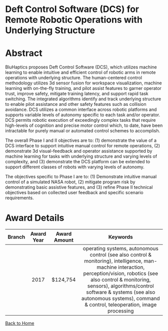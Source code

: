 
Deft Control Software (DCS) for Remote Robotic Operations with Underlying Structure
===================================================================================

# Abstract


BluHaptics proposes Deft Control Software (DCS),  which utilizes machine learning to enable intuitive and efficient control of robotic arms in remote operations with underlying structure. The human-centered control methodology utilizes 3d sensor fusion for workspace visualization, machine learning with on-the-fly training, and pilot assist features to garner operator trust, improve safety, mitigate training latency, and support rapid task switching. The integrated algorithms identify and track underlying structure to enable pilot assistance and other safety features such as collision avoidance. DCS utilizes a common interface across robotic platforms and supports variable levels of autonomy specific to each task and/or operator. DCS permits robotic execution of exceedingly complex tasks that require high-levels of cognition and precise motor control which, to date, have been intractable for purely manual or automated control schemes to accomplish.

The overall Phase I and II objectives are to: (1) demonstrate the value of a DCS interface to support intuitive manual control for remote operations, (2) demonstrate 3d visual-feedback and  operator assistance supported by machine learning for tasks with underlying structure and varying levels of complexity, and (3) demonstrate the DCS platform can be extended to support different classes of robots with varying levels of autonomy. 

The objectives specific to Phase I are to: (1) Demonstrate intuitive manual control of a simulated NASA robot,  (2) mitigate program risk by demonstrating basic assistive features, and (3) refine Phase II technical objectives based on collected user feedback and specific scenario requirements.  

# Award Details

|Branch|Award Year|Award Amount|Keywords|
| :---: | :---: | :---: | :---: |
||2017|$124,754|operating systems, autonomous control (see also control & monitoring), intelligence, man-machine interaction, perception/vision, robotics (see also control & monitoring, sensors), algorithms/control software & systems (see also autonomous systems), command & control, teleoperation, image processing|
  
  


[Back to Home](https://github.com/chrischow/dod_sbir_awards/JT/#364)